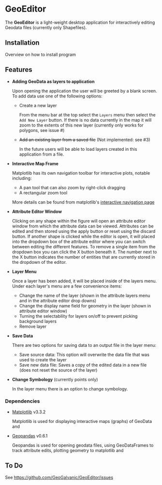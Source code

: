 # GeoEditor

The **GeoEditor** is a light-weight desktop application for interactively editing Geodata files (currently only Shapefiles). 

## Installation

Overview on how to install program

## Features

* **Adding GeoData as layers to application**
  
  Upon opening the application the user will be greeted by a blank screen. To add data use one of the following options:
  * Create a new layer
  
    From the menu bar at the top select the `Layers` menu then select the `Add New Layer` button. If there is no data currently in the map it will zoom to the extents of this new layer (currently only works for polygons, see issue #)
    
  * ~~Add an existing layer from a saved file~~ (Not implemented: see #3)
  
    In the future users will be able to load layers created in this application from a file.
    
* **Interactive Map Frame**

  Matplotlib has its own navigation toolbar for interactive plots, notable including:
  * A pan tool that can also zoom by right-click dragging
  * A rectangular zoom tool
  
  More details can be found from matplotlib's [interactive navigation page](https://matplotlib.org/3.2.2/users/navigation_toolbar.html)
  
* **Attribute Editor Window**

  Clicking on any shape within the figure will open an attribute editor window from which the attribute data can be viewed. Attributes can be edited and then stored using the apply button or reset using the discard button. If another shape is clicked while the editor is open, it will placed into the dropdown box of the attribute editor where you can switch between editing the different features. To remove a single item from the dropdown box you can click the X button beneath it. The number next to the X button indicates the number of entities that are currently stored in the dropdown of the editor.
  
* **Layer Menu**

  Once a layer has been added, it will be placed inside of the layers menu. Under each layer's menu are a few convenience items:
  * Change the name of the layer (shown in the attribute layers menu and in the attribute editor drop downs)
  * Change the display name field for geometry in the layer (shown in attribute editor window)
  * Turning the selectability for layers on/off to prevent picking background layers
  * Remove layer

* **Save Data**

  There are two options for saving data to an output file in the layer menu:
  * Save source data: This option will overwrite the data file that was used to create the layer
  * Save new data file: Saves a copy of the edited data in a new file (does not reset the source of the layer)

* **Change Symbology** (currently points only)

  In the layer menu there is an option to change symbology.

### Dependencies

* [Matplotlib](https://github.com/matplotlib/matplotlib) v3.3.2

  Matplotlib is used for displaying interactive maps (graphs) of GeoData and 
* [Geopandas](https://github.com/geopandas/geopandas) v0.6.1

  Geopandas is used for opening geodata files, using GeoDataFrames to track attribute edits, plotting geometry to matplotlib and 
  
## To Do
See https://github.com/GeoGalvanic/GeoEditor/issues

